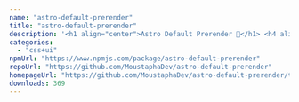 ```yaml
---
name: "astro-default-prerender"
title: "astro-default-prerender"
description: '<h1 align="center">Astro Default Prerender 🚀</h1> <h4 align="center">Prerender all your Astro pages by default</h4>'
categories:
  - "css+ui"
npmUrl: "https://www.npmjs.com/package/astro-default-prerender"
repoUrl: "https://github.com/MoustaphaDev/astro-default-prerender"
homepageUrl: "https://github.com/MoustaphaDev/astro-default-prerender/tree/main/packages/integration/README.md"
downloads: 369
---
```


